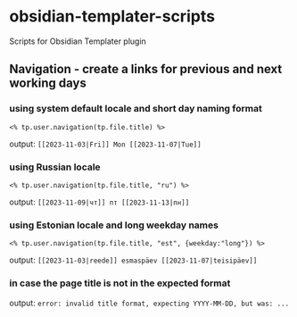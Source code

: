 # obsidian-templater-scripts

Scripts for Obsidian Templater plugin

## Navigation - create a links for previous and next working days

### using system default locale and short day naming format

```
<% tp.user.navigation(tp.file.title) %>
```

output: `[[2023-11-03|Fri]] Mon [[2023-11-07|Tue]]`

### using Russian locale

```
<% tp.user.navigation(tp.file.title, "ru") %>
```

output: `[[2023-11-09|чт]] пт [[2023-11-13|пн]]`

### using Estonian locale and long weekday names

```
<% tp.user.navigation(tp.file.title, "est", {weekday:"long"}) %>
```

output: `[[2023-11-03|reede]] esmaspäev [[2023-11-07|teisipäev]]`

### in case the page title is not in the expected format

output: `error: invalid title format, expecting YYYY-MM-DD, but was: ...`
